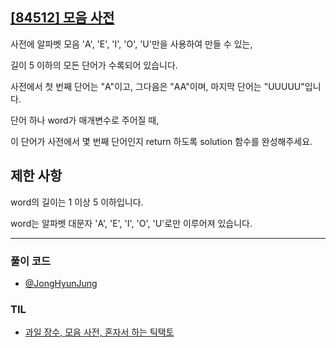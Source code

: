 ## [[84512] 모음 사전](https://school.programmers.co.kr/learn/courses/30/lessons/84512)

사전에 알파벳 모음 'A', 'E', 'I', 'O', 'U'만을 사용하여 만들 수 있는, 

길이 5 이하의 모든 단어가 수록되어 있습니다. 

사전에서 첫 번째 단어는 "A"이고, 그다음은 "AA"이며, 마지막 단어는 "UUUUU"입니다.

단어 하나 word가 매개변수로 주어질 때, 

이 단어가 사전에서 몇 번째 단어인지 return 하도록 solution 함수를 완성해주세요.

## 제한 사항

word의 길이는 1 이상 5 이하입니다.

word는 알파벳 대문자 'A', 'E', 'I', 'O', 'U'로만 이루어져 있습니다.

***

### 풀이 코드

- [@JongHyunJung](https://github.com/viaunixue/algorithm-study/blob/main/Programmers/84512/jjh.py)

### TIL

* [과일 장수, 모음 사전, 혼자서 하는 틱택토](https://almond0115.tistory.com/entry/programmers-과일-장수-모음-사전-혼자서-하는-틱택토)